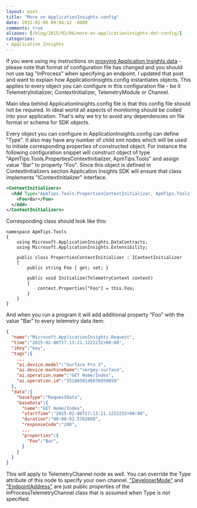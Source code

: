 ```yaml
---
layout: post
title: "More on ApplicationInsights.config"
date: 2015-02-06 09:04:12 -0800
comments: true
aliases: [/blog/2015/02/06/more-on-applicationinsights-dot-config/]
categories:
- Application Insights 
---
```

If you were using my instructions on [proxying Application Insights data](/blog/2014/12/19/proxy-application-insights-events/) - please note that format of configuration file has changed and you should not use tag "InProcess" when specifying an endpoint. I updated that post and want to explain how ApplicationInsights.config instantiates objects. This applies to every object you can configure in this configuration file - be it TelemetryInitializer, ContextInitializer, TelemetryModule or Channel.

Main idea behind ApplicationInsights.config file is that this config file should not be required. In ideal world all aspects of monitoring should be coded into your application. That's why we try to avoid any dependencies on file format or schema for SDK objects.

Every object you can configure in ApplicationInsights.config can define "Type". It also may have any number of child xml nodes which will be used to initiate corresponding properties of constructed object. For instance the following configuration snippet will construct object of type "ApmTips.Tools.PropertiesContextInitializer, ApmTips.Tools" and assign value "Bar" to property "Foo". Since this object is defined in ContextInitializers section Application Insights SDK will ensure that class implements "IContextInitializer" interface.

``` xml
<ContextInitializers>
  <Add Type="ApmTips.Tools.PropertiesContextInitializer, ApmTips.Tools">
    <Foo>Bar</Foo>
  </Add>
</ContextInitializers>
```

Corresponding class should look like this:
```
namespace ApmTips.Tools
{
    using Microsoft.ApplicationInsights.DataContracts;
    using Microsoft.ApplicationInsights.Extensibility;

    public class PropertiesContextInitializer : IContextInitializer
    {
        public string Foo { get; set; }

        public void Initialize(TelemetryContext context)
        {
            context.Properties["Foo"] = this.Foo;
        }
    }
}
```
And when you run a program it will add additional property "Foo" with the value "Bar" to every telemetry data item:

``` json
{
  "name":"Microsoft.ApplicationInsights.Request",
  "time":"2015-02-06T17:13:21.1222232+00:00",
  "iKey":"key",
  "tags":{
    ...
    "ai.device.model":"Surface Pro 3",
    "ai.device.machineName":"sergey-surface",
    "ai.operation.name":"GET Home/Index",
    "ai.operation.id":"3518850146076059859"
  },
  "data":{
    "baseType":"RequestData",
    "baseData":{
      "name":"GET Home/Index",
      "startTime":"2015-02-06T17:13:21.1222232+00:00",
      "duration":"00:00:02.5762099",
      "responseCode":"200",
      ...
      "properties":{
        "Foo":"Bar",
      }
    }
  }
}
```

This will apply to TelemetryChannel node as well. You can override the Type attribute of this node to specify your own channel. ["DeveloperMode"](/blog/2015/02/02/developer-mode/) and ["EndpointAddress"](/blog/2014/12/19/proxy-application-insights-events/) are just public properties of the InProcessTelemetryChannel class that is assumed when Type is not specified.